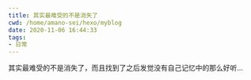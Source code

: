 ```yaml
---
title: 其实最难受的不是消失了
cwd: /home/amano-sei/hexo/myblog
date: 2020-11-06 16:44:33
tags:
- 日常
---
```


其实最难受的不是消失了，而且找到了之后发觉没有自己记忆中的那么好听...

